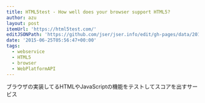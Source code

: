 ```yaml
---
title: HTML5test - How well does your browser support HTML5?
author: azu
layout: post
itemUrl: 'https://html5test.com/'
editJSONPath: 'https://github.com/jser/jser.info/edit/gh-pages/data/2015/06/index.json'
date: '2015-06-25T05:56:47+00:00'
tags:
  - webservice
  - HTML5
  - browser
  - WebPlatformAPI
---
```

ブラウザの実装してるHTMLやJavaScriptの機能をテストしてスコアを出すサービス
